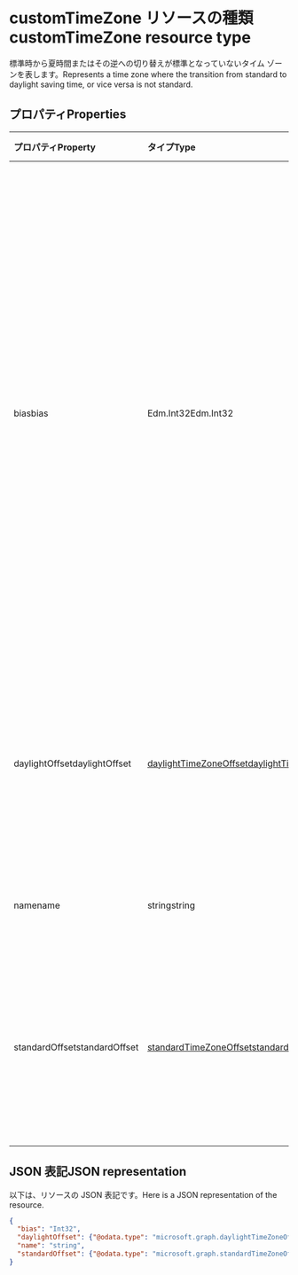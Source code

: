 # <a name="customtimezone-resource-type"></a><span data-ttu-id="6a0fd-101">customTimeZone リソースの種類</span><span class="sxs-lookup"><span data-stu-id="6a0fd-101">customTimeZone resource type</span></span>

<span data-ttu-id="6a0fd-102">標準時から夏時間またはその逆への切り替えが標準となっていないタイム ゾーンを表します。</span><span class="sxs-lookup"><span data-stu-id="6a0fd-102">Represents a time zone where the transition from standard to daylight saving time, or vice versa is not standard.</span></span>


## <a name="properties"></a><span data-ttu-id="6a0fd-103">プロパティ</span><span class="sxs-lookup"><span data-stu-id="6a0fd-103">Properties</span></span>
| <span data-ttu-id="6a0fd-104">プロパティ</span><span class="sxs-lookup"><span data-stu-id="6a0fd-104">Property</span></span>     | <span data-ttu-id="6a0fd-105">タイプ</span><span class="sxs-lookup"><span data-stu-id="6a0fd-105">Type</span></span>   |<span data-ttu-id="6a0fd-106">説明</span><span class="sxs-lookup"><span data-stu-id="6a0fd-106">Description</span></span>|
|:---------------|:--------|:----------|
| <span data-ttu-id="6a0fd-107">bias</span><span class="sxs-lookup"><span data-stu-id="6a0fd-107">bias</span></span> | <span data-ttu-id="6a0fd-108">Edm.Int32</span><span class="sxs-lookup"><span data-stu-id="6a0fd-108">Edm.Int32</span></span> | <span data-ttu-id="6a0fd-109">タイム ゾーンの協定世界時 (UTC) からの時間オフセットです。</span><span class="sxs-lookup"><span data-stu-id="6a0fd-109">The time offset of the time zone from Coordinated Universal Time (UTC).</span></span> <span data-ttu-id="6a0fd-110">この値は分単位です。</span><span class="sxs-lookup"><span data-stu-id="6a0fd-110">This value is in minutes.</span></span> <span data-ttu-id="6a0fd-111">UTC より時間が進んでいるタイム　ゾーンには正のオフセット、UTC より時間が遅れているタイム ゾーンには負のオフセットを設定します。</span><span class="sxs-lookup"><span data-stu-id="6a0fd-111">Time zones that are ahead of UTC have a positive offset; time zones that are behind UTC have a negative offset.</span></span>|
| <span data-ttu-id="6a0fd-112">daylightOffset</span><span class="sxs-lookup"><span data-stu-id="6a0fd-112">daylightOffset</span></span> | [<span data-ttu-id="6a0fd-113">daylightTimeZoneOffset</span><span class="sxs-lookup"><span data-stu-id="6a0fd-113">daylightTimeZoneOffset</span></span>](daylighttimezoneoffset.md) | <span data-ttu-id="6a0fd-114">タイム ゾーンが標準時から夏時間に切り替わるタイミングを指定します。</span><span class="sxs-lookup"><span data-stu-id="6a0fd-114">Specifies when the time zone switches from standard time to daylight saving time.</span></span> |
| <span data-ttu-id="6a0fd-115">name</span><span class="sxs-lookup"><span data-stu-id="6a0fd-115">name</span></span> | <span data-ttu-id="6a0fd-116">string</span><span class="sxs-lookup"><span data-stu-id="6a0fd-116">string</span></span> | <span data-ttu-id="6a0fd-117">カスタム タイム ゾーンの名前。</span><span class="sxs-lookup"><span data-stu-id="6a0fd-117">The name of the custom time zone.</span></span> |
| <span data-ttu-id="6a0fd-118">standardOffset</span><span class="sxs-lookup"><span data-stu-id="6a0fd-118">standardOffset</span></span> | [<span data-ttu-id="6a0fd-119">standardTimeZoneOffset</span><span class="sxs-lookup"><span data-stu-id="6a0fd-119">standardTimeZoneOffset</span></span>](standardtimezoneoffset.md) | <span data-ttu-id="6a0fd-120">タイム ゾーンが夏時間から標準時に切り替わるタイミングを指定します。</span><span class="sxs-lookup"><span data-stu-id="6a0fd-120">Specifies when the time zone switches from daylight saving time to standard time.</span></span> |


## <a name="json-representation"></a><span data-ttu-id="6a0fd-121">JSON 表記</span><span class="sxs-lookup"><span data-stu-id="6a0fd-121">JSON representation</span></span>

<span data-ttu-id="6a0fd-122">以下は、リソースの JSON 表記です。</span><span class="sxs-lookup"><span data-stu-id="6a0fd-122">Here is a JSON representation of the resource.</span></span>

<!-- {
  "blockType": "resource",
  "optionalProperties": [

  ],
  "baseType": "microsoft.graph.timeZoneBase",
  "@odata.type": "microsoft.graph.customTimeZone"
}-->

```json
{
  "bias": "Int32",
  "daylightOffset": {"@odata.type": "microsoft.graph.daylightTimeZoneOffset"},
  "name": "string",
  "standardOffset": {"@odata.type": "microsoft.graph.standardTimeZoneOffset"}
}

```

<!-- uuid: 8fcb5dbc-d5aa-4681-8e31-b001d5168d79
2015-10-25 14:57:30 UTC -->
<!-- {
  "type": "#page.annotation",
  "description": "customTimeZone resource",
  "keywords": "",
  "section": "documentation",
  "tocPath": ""
}-->